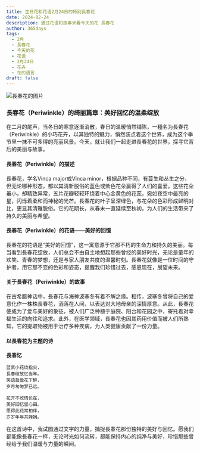 ```yaml
---
title: 生日花和花语2月24日的特别長春花
date: 2024-02-24
description: 通过花语和故事来看今天的花 長春花
author: 365days
tags:
  - 2月
  - 長春花
  - 今天的花
  - 花语
  - 2月24日
  - 花卉
  - 花的语言
draft: false
---
```



![長春花的图片](https://cdn.pixabay.com/photo/2022/03/31/05/09/flower-7102225_1280.jpg#center#center)


### 長春花（Periwinkle）的绮丽篇章：美好回忆的温柔绽放

在二月的尾声，当冬日的寒意逐渐消散，春日的温暖悄然铺陈，一種名为長春花（Periwinkle）的小巧花卉，以其独特的魅力，悄然装点着这个世界，成为这个季节里一抹不可多得的亮丽风景。今天，就让我们一起走进長春花的世界，探寻它背后的美丽与故事。

#### 長春花（Periwinkle）的描述

長春花，学名Vinca major或Vinca minor，根据品种不同，有蔓生和丛生之分，但无论哪种形态，都以其清新脱俗的蓝色或紫色花朵赢得了人们的喜爱。这些花朵虽小，却精致异常，五片花瓣轻轻环绕着中心金黄色的花蕊，宛如夜空中最亮的星，闪烁着柔和而神秘的光芒。長春花的叶子呈深绿色，与花朵的色彩形成鲜明对比，更显其清雅脱俗。它的花期长，从春末一直延续至秋初，为人们的生活带来了持久的美丽与希望。

#### 長春花（Periwinkle）的花语——美好的回憶

長春花的花语是“美好的回憶”，这一寓意源于它那不朽的生命力和持久的美丽。每当看到長春花绽放，人们总会不由自主地想起那些曾经的美好时光，无论是童年的欢笑、青春的梦想，还是与家人朋友共度的温馨时刻。長春花就像是一位时间的守护者，用它那不变的色彩和姿态，提醒我们珍惜过去，感恩现在，展望未来。

#### 关于長春花（Periwinkle）的故事

在古希腊神话中，長春花与海神波塞冬有着不解之缘。相传，波塞冬曾将自己的爱意化作一株株長春花，洒落在人间，以表达对大地母亲的深情厚意。从此，長春花便成为了爱与美好的象征，被人们广泛种植于庭院、阳台和花园之中，寄托着对幸福生活的向往和追求。此外，在医学领域，長春花也因其药用价值而被人们所熟知，它的提取物被用于治疗多种疾病，为人类健康贡献了一份力量。

#### 以長春花为主题的诗

**長春忆**

	蓝紫小花绕指尖，  
	長春绽放忆当年。  
	笑语盈盈花下醉，  
	岁月匆匆梦已远。
	
	花开不败情长在，  
	美好回忆留心田。  
	愿得此花常相伴，  
	岁岁年年共婵娟。

在这首诗中，我试图通过文字的力量，捕捉長春花那份独特的美好与回忆。愿我们都能像長春花一样，无论时光如何流转，都能保持内心的纯净与美好，珍惜那些曾经给予我们温暖与力量的瞬间。